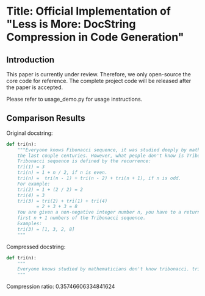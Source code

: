 # Title: Official Implementation of "Less is More: DocString Compression in Code Generation"

## Introduction
This paper is currently under review. Therefore, we only open-source the core code for reference. The complete project code will be released after the paper is accepted.

Please refer to usage_demo.py for usage instructions.

## Comparison Results

Original docstring:
```python
def tri(n):
    """Everyone knows Fibonacci sequence, it was studied deeply by mathematicians in 
    the last couple centuries. However, what people don't know is Tribonacci sequence.
    Tribonacci sequence is defined by the recurrence:
    tri(1) = 3
    tri(n) = 1 + n / 2, if n is even.
    tri(n) =  tri(n - 1) + tri(n - 2) + tri(n + 1), if n is odd.
    For example:
    tri(2) = 1 + (2 / 2) = 2
    tri(4) = 3
    tri(3) = tri(2) + tri(1) + tri(4)
           = 2 + 3 + 3 = 8 
    You are given a non-negative integer number n, you have to a return a list of the 
    first n + 1 numbers of the Tribonacci sequence.
    Examples:
    tri(3) = [1, 3, 2, 8]
    """
```

Compressed docstring:
```python
def tri(n):
    """    
    Everyone knows studied by mathematicians don't know tribonacci. tribonacci defined by tri(1) =3 tri(n) 1 + n / 2 if n is even tri(n) = tri(n - 1) + tri(n - 2) + tri(n + 1), if n is odd. example tri(2) = 1 + (2 / 2) = 2 tri() tri(3) = tri(2) + tri(1) + tri(4) = 2 + 3 + 3 = 8 non n +1 numbers of tribonacci sequence examples tri(3) [1, 3, 2, 8]
    """
```

Compression ratio: 0.35746606334841624